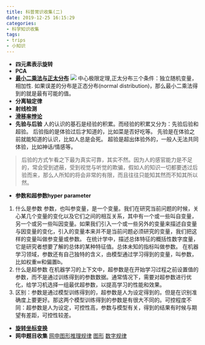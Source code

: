 ```yaml
---
title: 科普常识收集(二)
date: 2019-12-25 16:15:29
categories:
- 科学知识收集
tags:
- trips
- 小知识
---
```


- **四元素表示旋转**
- **PCA**
- **[最小二乘法与正太分布](https://www.matongxue.com/madocs/818.html)**
![](MSQ.png)
中心极限定理,正太分布三个条件：独立随机变量，相加性.
如果误差的分布是正态分布(normal distribution)，那么最小二乘法得到的就是最有可能的值。
- **分离轴定律**
- **射线检测**
- **[滑移率悖论](https://www.matongxue.com/madocs/2111/)**
- **先验与后验**
人的认识的基石是经验的积累。而经验的积累又分为：先验后验和超验。
后验指的是体验过后才知道的，比如菜是否好吃等。
先验是在体验之前就能知道的认识，比如人总是会死。
超验是超出体验外的，一般人无法共同体验，比如神话/情感等。
>后验的方式乍看之下最为真实可靠，其实不然。因为人的感官能力是不足的，常会受到遮蔽，受到视觉与听觉的欺骗，假如人的知识一切都要透过后验而来，那么人所知的将会非常的有限，而且往往只能知其然而不知其所以然。

- **参数和超参数hyper parameter**
1. 什么是参数
参数，也叫参变量，是一个变量。我们在研究当前问题的时候，关心某几个变量的变化以及它们之间的相互关系，其中有一个或一些叫自变量，另一个或另一些叫因变量。如果我们引入一个或一些另外的变量来描述自变量与因变量的变化，引入的变量本来并不是当前问题必须研究的变量，我们把这样的变量叫做参变量或参数。
在统计学中，描述总体特征的概括性数字度量，它是研究者想要了解的总体的某种特征值。总体未知的指标叫做参数。
在机器学习领域，参数还有自己独特的含义，由模型通过学习得到的变量，叫参数，比如权重w和偏置b。
2. 什么是超参数
在机器学习的上下文中，超参数是在开始学习过程之前设置值的参数，而不是通过训练得到的参数数据。通常情况下，需要对超参数进行优化，给学习机选择一组最优超参数，以提高学习的性能和效果。
3. 区别：参数是通过模型训练得到的，超参数是人为设定得到的。但是在识别准确度上要更好。那这两个模型训练得到的参数是有很大不同的。可控程度不同：超参数是人为设定，可控性高，参数与模型有关，得到的结果有时候与期望有差距，可控性较差。
- **[旋转坐标变换](https://www.cnblogs.com/zhoug2020/p/7842808.html)**
- **网申题目收集**
[网申图形推理规律](http://www.360doc.com/content/17/1021/15/48674417_696917253.shtml)
[图形](https://blog.csdn.net/u010189239/article/details/89288615?depth_1-utm_source=distribute.pc_relevant.none-task&utm_source=distribute.pc_relevant.none-task)
[数字规律](https://blog.csdn.net/wilsonpeng3/article/details/21469941?depth_1-utm_source=distribute.pc_relevant.none-task&utm_source=distribute.pc_relevant.none-task)